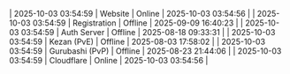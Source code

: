 | 2025-10-03 03:54:59 | Website | Online | 2025-10-03 03:54:56 |
| 2025-10-03 03:54:59 | Registration | Offline | 2025-09-09 16:40:23 |
| 2025-10-03 03:54:59 | Auth Server | Offline | 2025-08-18 09:33:31 |
| 2025-10-03 03:54:59 | Kezan (PvE) | Offline | 2025-08-03 17:58:02 |
| 2025-10-03 03:54:59 | Gurubashi (PvP) | Offline | 2025-08-23 21:44:06 |
| 2025-10-03 03:54:59 | Cloudflare | Online | 2025-10-03 03:54:56 |
